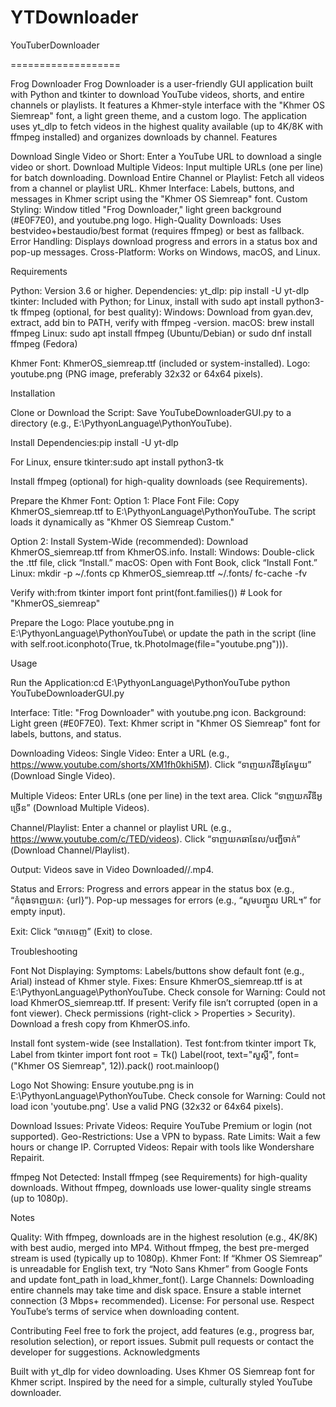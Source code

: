 # YTDownloader
YouTuberDownloader

===================

Frog Downloader
Frog Downloader is a user-friendly GUI application built with Python and tkinter to download YouTube videos, shorts, and entire channels or playlists. It features a Khmer-style interface with the "Khmer OS Siemreap" font, a light green theme, and a custom logo. The application uses yt_dlp to fetch videos in the highest quality available (up to 4K/8K with ffmpeg installed) and organizes downloads by channel.
Features

Download Single Video or Short: Enter a YouTube URL to download a single video or short.
Download Multiple Videos: Input multiple URLs (one per line) for batch downloading.
Download Entire Channel or Playlist: Fetch all videos from a channel or playlist URL.
Khmer Interface: Labels, buttons, and messages in Khmer script using the "Khmer OS Siemreap" font.
Custom Styling: Window titled "Frog Downloader," light green background (#E0F7E0), and youtube.png logo.
High-Quality Downloads: Uses bestvideo+bestaudio/best format (requires ffmpeg) or best as fallback.
Error Handling: Displays download progress and errors in a status box and pop-up messages.
Cross-Platform: Works on Windows, macOS, and Linux.

Requirements

Python: Version 3.6 or higher.
Dependencies:
yt_dlp: pip install -U yt-dlp
tkinter: Included with Python; for Linux, install with sudo apt install python3-tk
ffmpeg (optional, for best quality):
Windows: Download from gyan.dev, extract, add bin to PATH, verify with ffmpeg -version.
macOS: brew install ffmpeg
Linux: sudo apt install ffmpeg (Ubuntu/Debian) or sudo dnf install ffmpeg (Fedora)




Khmer Font: KhmerOS_siemreap.ttf (included or system-installed).
Logo: youtube.png (PNG image, preferably 32x32 or 64x64 pixels).

Installation

Clone or Download the Script:
Save YouTubeDownloaderGUI.py to a directory (e.g., E:\PythyonLanguage\PythonYouTube\).


Install Dependencies:pip install -U yt-dlp


For Linux, ensure tkinter:sudo apt install python3-tk


Install ffmpeg (optional) for high-quality downloads (see Requirements).


Prepare the Khmer Font:
Option 1: Place Font File:
Copy KhmerOS_siemreap.ttf to E:\PythyonLanguage\PythonYouTube\.
The script loads it dynamically as "Khmer OS Siemreap Custom."


Option 2: Install System-Wide (recommended):
Download KhmerOS_siemreap.ttf from KhmerOS.info.
Install:
Windows: Double-click the .ttf file, click “Install.”
macOS: Open with Font Book, click “Install Font.”
Linux:   mkdir -p ~/.fonts
   cp KhmerOS_siemreap.ttf ~/.fonts/
   fc-cache -fv




Verify with:from tkinter import font
print(font.families())  # Look for "KhmerOS_siemreap"






Prepare the Logo:
Place youtube.png in E:\PythyonLanguage\PythonYouTube\ or update the path in the script (line with self.root.iconphoto(True, tk.PhotoImage(file="youtube.png"))).



Usage

Run the Application:cd E:\PythyonLanguage\PythonYouTube
python YouTubeDownloaderGUI.py


Interface:
Title: "Frog Downloader" with youtube.png icon.
Background: Light green (#E0F7E0).
Text: Khmer script in "Khmer OS Siemreap" font for labels, buttons, and status.


Downloading Videos:
Single Video:
Enter a URL (e.g., https://www.youtube.com/shorts/XM1fh0khi5M).
Click “ទាញយកវីឌីអូតែមួយ” (Download Single Video).


Multiple Videos:
Enter URLs (one per line) in the text area.
Click “ទាញយកវីឌីអូច្រើន” (Download Multiple Videos).


Channel/Playlist:
Enter a channel or playlist URL (e.g., https://www.youtube.com/c/TED/videos).
Click “ទាញយកឆានែល/បញ្ជីចាក់” (Download Channel/Playlist).


Output: Videos save in Video Downloaded/<ChannelName>/<VideoTitle>.mp4.


Status and Errors:
Progress and errors appear in the status box (e.g., “កំពុងទាញយក: {url}”).
Pop-up messages for errors (e.g., “សូមបញ្ចូល URL។” for empty input).


Exit:
Click “ចាកចេញ” (Exit) to close.



Troubleshooting

Font Not Displaying:
Symptoms: Labels/buttons show default font (e.g., Arial) instead of Khmer style.
Fixes:
Ensure KhmerOS_siemreap.ttf is at E:\PythyonLanguage\PythonYouTube\.
Check console for Warning: Could not load KhmerOS_siemreap.ttf. If present:
Verify file isn’t corrupted (open in a font viewer).
Check permissions (right-click > Properties > Security).
Download a fresh copy from KhmerOS.info.


Install font system-wide (see Installation).
Test font:from tkinter import Tk, Label
from tkinter import font
root = Tk()
Label(root, text="សួស្តី", font=("Khmer OS Siemreap", 12)).pack()
root.mainloop()






Logo Not Showing:
Ensure youtube.png is in E:\PythyonLanguage\PythonYouTube\.
Check console for Warning: Could not load icon 'youtube.png'.
Use a valid PNG (32x32 or 64x64 pixels).


Download Issues:
Private Videos: Require YouTube Premium or login (not supported).
Geo-Restrictions: Use a VPN to bypass.
Rate Limits: Wait a few hours or change IP.
Corrupted Videos: Repair with tools like Wondershare Repairit.


ffmpeg Not Detected:
Install ffmpeg (see Requirements) for high-quality downloads.
Without ffmpeg, downloads use lower-quality single streams (up to 1080p).



Notes

Quality: With ffmpeg, downloads are in the highest resolution (e.g., 4K/8K) with best audio, merged into MP4. Without ffmpeg, the best pre-merged stream is used (typically up to 1080p).
Khmer Font: If “Khmer OS Siemreap” is unreadable for English text, try “Noto Sans Khmer” from Google Fonts and update font_path in load_khmer_font().
Large Channels: Downloading entire channels may take time and disk space. Ensure a stable internet connection (3 Mbps+ recommended).
License: For personal use. Respect YouTube’s terms of service when downloading content.

Contributing
Feel free to fork the project, add features (e.g., progress bar, resolution selection), or report issues. Submit pull requests or contact the developer for suggestions.
Acknowledgments

Built with yt_dlp for video downloading.
Uses Khmer OS Siemreap font for Khmer script.
Inspired by the need for a simple, culturally styled YouTube downloader.


